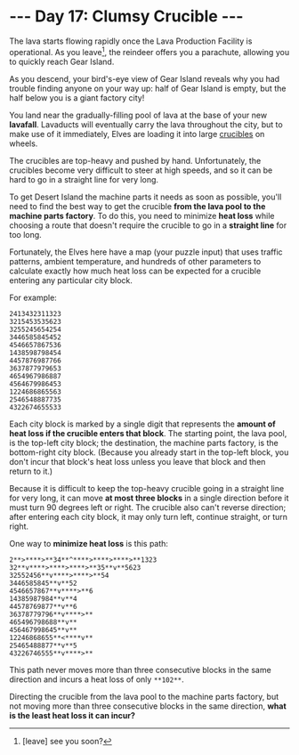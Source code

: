 # --- Day 17: Clumsy Crucible ---

The lava starts flowing rapidly once the Lava Production Facility is operational. As you leave[^1], the reindeer offers you a parachute, allowing you to quickly reach Gear Island.

As you descend, your bird's-eye view of Gear Island reveals why you had trouble finding anyone on your way up: half of Gear Island is empty, but the half below you is a giant factory city!

You land near the gradually-filling pool of lava at the base of your new **lavafall**. Lavaducts will eventually carry the lava throughout the city, but to make use of it immediately, Elves are loading it into large [crucibles](https://en.wikipedia.org/wiki/Crucible) on wheels.

The crucibles are top-heavy and pushed by hand. Unfortunately, the crucibles become very difficult to steer at high speeds, and so it can be hard to go in a straight line for very long.

To get Desert Island the machine parts it needs as soon as possible, you'll need to find the best way to get the crucible **from the lava pool to the machine parts factory**. To do this, you need to minimize **heat loss** while choosing a route that doesn't require the crucible to go in a **straight line** for too long.

Fortunately, the Elves here have a map (your puzzle input) that uses traffic patterns, ambient temperature, and hundreds of other parameters to calculate exactly how much heat loss can be expected for a crucible entering any particular city block.

For example:
```
2413432311323
3215453535623
3255245654254
3446585845452
4546657867536
1438598798454
4457876987766
3637877979653
4654967986887
4564679986453
1224686865563
2546548887735
4322674655533
```

Each city block is marked by a single digit that represents the **amount of heat loss if the crucible enters that block**. The starting point, the lava pool, is the top-left city block; the destination, the machine parts factory, is the bottom-right city block. (Because you already start in the top-left block, you don't incur that block's heat loss unless you leave that block and then return to it.)

Because it is difficult to keep the top-heavy crucible going in a straight line for very long, it can move **at most three blocks** in a single direction before it must turn 90 degrees left or right. The crucible also can't reverse direction; after entering each city block, it may only turn left, continue straight, or turn right.

One way to **minimize heat loss** is this path:
```
2**>****>**34**^****>****>****>**1323
32**v****>****>****>**35**v**5623
32552456**v****>****>**54
3446585845**v**52
4546657867**v****>**6
14385987984**v**4
44578769877**v**6
36378779796**v****>**
465496798688**v**
456467998645**v**
12246868655**<****v**
25465488877**v**5
43226746555**v****>**
```

This path never moves more than three consecutive blocks in the same direction and incurs a heat loss of only `**102**`.

Directing the crucible from the lava pool to the machine parts factory, but not moving more than three consecutive blocks in the same direction, **what is the least heat loss it can incur?**

[^1]: [leave] see you soon?
